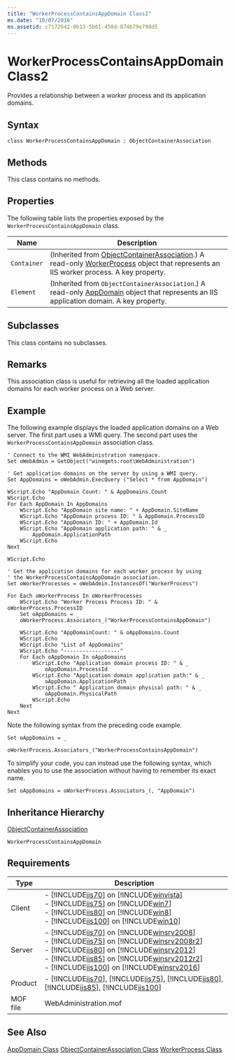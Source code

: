 ```yaml
---
title: "WorkerProcessContainsAppDomain Class2"
ms.date: "10/07/2016"
ms.assetid: c7172642-0b13-5b01-450d-874b79e798d5
---
```

# WorkerProcessContainsAppDomain Class2
Provides a relationship between a worker process and its application domains.  
  
## Syntax  
  
```vbs  
class WorkerProcessContainsAppDomain : ObjectContainerAssociation  
```  
  
## Methods  
 This class contains no methods.  
  
## Properties  
 The following table lists the properties exposed by the `WorkerProcessContainsAppDomain` class.  
  
|Name|Description|  
|----------|-----------------|  
|`Container`|(Inherited from [ObjectContainerAssociation](../wmi-provider/objectcontainerassociation-class.md).) A read-only [WorkerProcess](../wmi-provider/workerprocess-class.md) object that represents an IIS worker process. A key property.|  
|`Element`|(Inherited from `ObjectContainerAssociation`.) A read-only [AppDomain](../wmi-provider/appdomain-class.md) object that represents an IIS application domain. A key property.|  
  
## Subclasses  
 This class contains no subclasses.  
  
## Remarks  
 This association class is useful for retrieving all the loaded application domains for each worker process on a Web server.  
  
## Example  
 The following example displays the loaded application domains on a Web server. The first part uses a WMI query. The second part uses the `WorkerProcessContainsAppDomain` association class.  
  
```  
' Connect to the WMI WebAdministration namespace.  
Set oWebAdmin = GetObject("winmgmts:root\WebAdministration")  
  
' Get application domains on the server by using a WMI query.  
Set AppDomains = oWebAdmin.ExecQuery ("Select * from AppDomain")  
  
WScript.Echo "AppDomain Count: " & AppDomains.Count  
WScript.Echo  
For Each AppDomain In AppDomains  
    WScript.Echo "AppDomain site name: " + AppDomain.SiteName  
    WScript.Echo "AppDomain process ID: " & AppDomain.ProcessID  
    WScript.Echo "AppDomain ID: " + AppDomain.Id  
    WScript.Echo "AppDomain application path: " & _  
        AppDomain.ApplicationPath  
    WScript.Echo
Next  
  
WScript.Echo  
  
' Get the application domains for each worker process by using  
' the WorkerProcessContainsAppDomain association.  
Set oWorkerProcesses = oWebAdmin.InstancesOf("WorkerProcess")  
  
For Each oWorkerProcess In oWorkerProcesses  
    WScript.Echo "Worker Process Process ID: " & oWorkerProcess.ProcessID  
    Set oAppDomains = _  
    oWorkerProcess.Associators_("WorkerProcessContainsAppDomain")  
  
    WScript.Echo "AppDomainCount: " & oAppDomains.Count  
    WScript.Echo  
    WScript.Echo "List of AppDomains"  
    WScript.Echo "------------------"  
    For Each oAppDomain In oAppDomains  
        WScript.Echo "Application domain process ID: " & _  
            oAppDomain.ProcessId  
        WScript.Echo "Application domain application path:" & _  
            oAppDomain.ApplicationPath  
        WScript.Echo " Application domain physical path: " & _  
            oAppDomain.PhysicalPath  
        WScript.Echo  
    Next
Next  
```  
  
 Note the following syntax from the preceding code example.  
  
 `Set oAppDomains = _`  
  
 `oWorkerProcess.Associators_("WorkerProcessContainsAppDomain")`  
  
 To simplify your code, you can instead use the following syntax, which enables you to use the association without having to remember its exact name.  
  
 `Set oAppDomains = oWorkerProcess.Associators_(, "AppDomain")`  
  
## Inheritance Hierarchy  
 [ObjectContainerAssociation](../wmi-provider/objectcontainerassociation-class.md)  
  
 `WorkerProcessContainsAppDomain`  
  
## Requirements  
  
|Type|Description|  
|----------|-----------------|  
|Client|-   [!INCLUDE[iis70](../wmi-provider/includes/iis70-md.md)] on [!INCLUDE[winvista](../wmi-provider/includes/winvista-md.md)]<br />-   [!INCLUDE[iis75](../wmi-provider/includes/iis75-md.md)] on [!INCLUDE[win7](../wmi-provider/includes/win7-md.md)]<br />-   [!INCLUDE[iis80](../wmi-provider/includes/iis80-md.md)] on [!INCLUDE[win8](../wmi-provider/includes/win8-md.md)]<br />-   [!INCLUDE[iis100](../wmi-provider/includes/iis100-md.md)] on [!INCLUDE[win10](../wmi-provider/includes/win10-md.md)]|  
|Server|-   [!INCLUDE[iis70](../wmi-provider/includes/iis70-md.md)] on [!INCLUDE[winsrv2008](../wmi-provider/includes/winsrv2008-md.md)]<br />-   [!INCLUDE[iis75](../wmi-provider/includes/iis75-md.md)] on [!INCLUDE[winsrv2008r2](../wmi-provider/includes/winsrv2008r2-md.md)]<br />-   [!INCLUDE[iis80](../wmi-provider/includes/iis80-md.md)] on [!INCLUDE[winsrv2012](../wmi-provider/includes/winsrv2012-md.md)]<br />-   [!INCLUDE[iis85](../wmi-provider/includes/iis85-md.md)] on [!INCLUDE[winsrv2012r2](../wmi-provider/includes/winsrv2012r2-md.md)]<br />-   [!INCLUDE[iis100](../wmi-provider/includes/iis100-md.md)] on [!INCLUDE[winsrv2016](../wmi-provider/includes/winsrv2016-md.md)]|  
|Product|-   [!INCLUDE[iis70](../wmi-provider/includes/iis70-md.md)], [!INCLUDE[iis75](../wmi-provider/includes/iis75-md.md)], [!INCLUDE[iis80](../wmi-provider/includes/iis80-md.md)], [!INCLUDE[iis85](../wmi-provider/includes/iis85-md.md)], [!INCLUDE[iis100](../wmi-provider/includes/iis100-md.md)]|  
|MOF file|WebAdministration.mof|  
  
## See Also  
 [AppDomain Class](../wmi-provider/appdomain-class.md)
 [ObjectContainerAssociation Class](../wmi-provider/objectcontainerassociation-class.md)
 [WorkerProcess Class](../wmi-provider/workerprocess-class.md)

